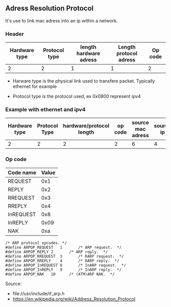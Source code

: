 ## Adress Resolution Protocol 

It's use to link mac adress into an ip within a network.

### Header

| Hardware type | Protocol type | length hardware adress | Length protocol adress | Op code |
|---------------|---------------|------------------------|------------------------|---------|
| 2 | 2 | 1 | 1 | 2 |

* Harware type is the physical link used to transfere packet.
Typically ethernet for example

* Protocol type is the protocol used, ex 0x0800 represent ipv4

### Example with ethernet and ipv4

| Hardware type | Protocol Type | hardware/protocol length | op code | source mac adress | source ip | destination mac adress | destinations ip | 
|---------------|---------------|--------------------------|---------|-------------------|-----------|------------------------|-----------------|
| 2 | 2 | 2 | 2 |6 | 4 | 6 | 4 |


### Op code

| Code name | Value |
|-----------|-------|
| REQUEST | 0x1 |
|  REPLY | 0x2 |
| RREQUEST | 0x3 |
| RREPLY | 0x4 |
| InREQUEST | 0x8 |
| InREPLY | 0x09 |
| NAK | 0xa |


```
/* ARP protocol opcodes. */
#define	ARPOP_REQUEST	1		/* ARP request.  */
#define	ARPOP_REPLY	2		/* ARP reply.  */
#define	ARPOP_RREQUEST	3		/* RARP request.  */
#define	ARPOP_RREPLY	4		/* RARP reply.  */
#define	ARPOP_InREQUEST	8		/* InARP request.  */
#define	ARPOP_InREPLY	9		/* InARP reply.  */
#define	ARPOP_NAK	10		/* (ATM)ARP NAK.  */
```

Source:
* file://usr/include/if_arp.h
* https://en.wikipedia.org/wiki/Address_Resolution_Protocol
